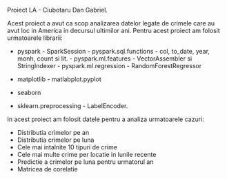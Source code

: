 Proiect LA - Ciubotaru Dan Gabriel.

Acest proiect a avut ca scop analizarea datelor legate de crimele care au avut loc in America in decursul ultimilor ani.
Pentru acest proiect am folosit urmatoarele librarii:
* pyspark - SparkSession
          - pyspark.sql.functions - col, to_date, year, monh, count si lit.
          - pyspark.ml.features - VectorAssembler si StringIndexer
          - pyspark.ml.regression - RandomForestRegressor
  
* matplotlib - matlabplot.pyplot
* seaborn
* sklearn.preprocessing - LabelEncoder.

In acest proiect am folosit datele pentru a analiza urmatoarele cazuri:
* Distributia crimelor pe an
* Distributia crimelor pe luna
* Cele mai intalnite 10 tipuri de crime
* Cele mai multe crime per locatie in lunile recente
* Predictie a crimelor pe luna pentru urmatorul an
* Matricea de corelatie
